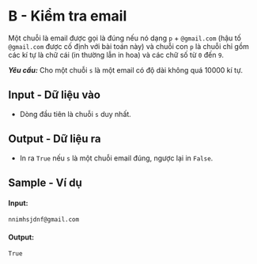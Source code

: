 
# B - Kiểm tra email

Một chuỗi là email được gọi là đúng nếu nó dạng `p` + `@gmail.com` (hậu tố `@gmail.com` được cố định với bài toán này) và chuỗi con `p` là chuỗi chỉ gồm các kí tự là chữ cái (in thường lẫn in hoa) và các chữ số từ `0` đến `9`.

***Yêu cầu:*** Cho một chuỗi `s` là một email có độ dài không quá $10000$ kí tự.

## Input - Dữ liệu vào

- Dòng đầu tiên là chuỗi `s` duy nhất.

## Output - Dữ liệu ra

- In ra `True` nếu `s` là một chuỗi email đúng, ngược lại in `False`.

## Sample - Ví dụ

#### Input:

```
nnimhsjdnf@gmail.com
```

#### Output:

```
True
```

